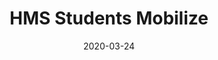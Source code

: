 ---
title: "HMS Students Mobilize"
date: 2020-03-24
publishdate: 2020-03-24T00:00:00-00:00
draft: false
# page title background image
bg_image: "images/news/news-1.jpg"
# meta description
description : "Harvard Medical School News"
# notice download link
link : "https://hms.harvard.edu/news/hms-students-mobilize"
# type
type: "notice"
---